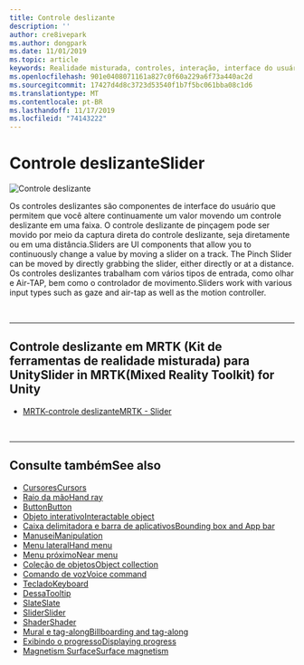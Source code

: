```yaml
---
title: Controle deslizante
description: ''
author: cre8ivepark
ms.author: dongpark
ms.date: 11/01/2019
ms.topic: article
keywords: Realidade misturada, controles, interação, interface do usuário, UX
ms.openlocfilehash: 901e0408071161a827c0f60a229a6f73a440ac2d
ms.sourcegitcommit: 17427d4d8c3723d53540f1b7f5bc061bba08c1d6
ms.translationtype: MT
ms.contentlocale: pt-BR
ms.lasthandoff: 11/17/2019
ms.locfileid: "74143222"
---
```

# <a name="slider"></a><span data-ttu-id="4efec-103">Controle deslizante</span><span class="sxs-lookup"><span data-stu-id="4efec-103">Slider</span></span>

![Controle deslizante](images/UX/UX_Hero_Slider.jpg)

<span data-ttu-id="4efec-105">Os controles deslizantes são componentes de interface do usuário que permitem que você altere continuamente um valor movendo um controle deslizante em uma faixa. O controle deslizante de pinçagem pode ser movido por meio da captura direta do controle deslizante, seja diretamente ou em uma distância.</span><span class="sxs-lookup"><span data-stu-id="4efec-105">Sliders are UI components that allow you to continuously change a value by moving a slider on a track. The Pinch Slider can be moved by directly grabbing the slider, either directly or at a distance.</span></span> <span data-ttu-id="4efec-106">Os controles deslizantes trabalham com vários tipos de entrada, como olhar e Air-TAP, bem como o controlador de movimento.</span><span class="sxs-lookup"><span data-stu-id="4efec-106">Sliders work with various input types such as gaze and air-tap as well as the motion controller.</span></span>

<br>

---

## <a name="slider-in-mrtkmixed-reality-toolkit-for-unity"></a><span data-ttu-id="4efec-107">Controle deslizante em MRTK (Kit de ferramentas de realidade misturada) para Unity</span><span class="sxs-lookup"><span data-stu-id="4efec-107">Slider in MRTK(Mixed Reality Toolkit) for Unity</span></span>

* [<span data-ttu-id="4efec-108">MRTK-controle deslizante</span><span class="sxs-lookup"><span data-stu-id="4efec-108">MRTK - Slider</span></span>](https://microsoft.github.io/MixedRealityToolkit-Unity/Documentation/README_Sliders.html)

<br>

---

## <a name="see-also"></a><span data-ttu-id="4efec-109">Consulte também</span><span class="sxs-lookup"><span data-stu-id="4efec-109">See also</span></span>

* [<span data-ttu-id="4efec-110">Cursores</span><span class="sxs-lookup"><span data-stu-id="4efec-110">Cursors</span></span>](cursors.md)
* [<span data-ttu-id="4efec-111">Raio da mão</span><span class="sxs-lookup"><span data-stu-id="4efec-111">Hand ray</span></span>](point-and-commit.md)
* [<span data-ttu-id="4efec-112">Button</span><span class="sxs-lookup"><span data-stu-id="4efec-112">Button</span></span>](button.md)
* [<span data-ttu-id="4efec-113">Objeto interativo</span><span class="sxs-lookup"><span data-stu-id="4efec-113">Interactable object</span></span>](interactable-object.md)
* [<span data-ttu-id="4efec-114">Caixa delimitadora e barra de aplicativos</span><span class="sxs-lookup"><span data-stu-id="4efec-114">Bounding box and App bar</span></span>](app-bar-and-bounding-box.md)
* [<span data-ttu-id="4efec-115">Manusei</span><span class="sxs-lookup"><span data-stu-id="4efec-115">Manipulation</span></span>](direct-manipulation.md)
* [<span data-ttu-id="4efec-116">Menu lateral</span><span class="sxs-lookup"><span data-stu-id="4efec-116">Hand menu</span></span>](hand-menu.md)
* [<span data-ttu-id="4efec-117">Menu próximo</span><span class="sxs-lookup"><span data-stu-id="4efec-117">Near menu</span></span>](near-menu.md)
* [<span data-ttu-id="4efec-118">Coleção de objetos</span><span class="sxs-lookup"><span data-stu-id="4efec-118">Object collection</span></span>](object-collection.md)
* [<span data-ttu-id="4efec-119">Comando de voz</span><span class="sxs-lookup"><span data-stu-id="4efec-119">Voice command</span></span>](voice-input.md)
* [<span data-ttu-id="4efec-120">Teclado</span><span class="sxs-lookup"><span data-stu-id="4efec-120">Keyboard</span></span>](keyboard.md)
* [<span data-ttu-id="4efec-121">Dessa</span><span class="sxs-lookup"><span data-stu-id="4efec-121">Tooltip</span></span>](tooltip.md)
* [<span data-ttu-id="4efec-122">Slate</span><span class="sxs-lookup"><span data-stu-id="4efec-122">Slate</span></span>](slate.md)
* [<span data-ttu-id="4efec-123">Slider</span><span class="sxs-lookup"><span data-stu-id="4efec-123">Slider</span></span>](slider.md)
* [<span data-ttu-id="4efec-124">Shader</span><span class="sxs-lookup"><span data-stu-id="4efec-124">Shader</span></span>](shader.md)
* [<span data-ttu-id="4efec-125">Mural e tag-along</span><span class="sxs-lookup"><span data-stu-id="4efec-125">Billboarding and tag-along</span></span>](billboarding-and-tag-along.md)
* [<span data-ttu-id="4efec-126">Exibindo o progresso</span><span class="sxs-lookup"><span data-stu-id="4efec-126">Displaying progress</span></span>](progress.md)
* [<span data-ttu-id="4efec-127">Magnetism Surface</span><span class="sxs-lookup"><span data-stu-id="4efec-127">Surface magnetism</span></span>](surface-magnetism.md)
